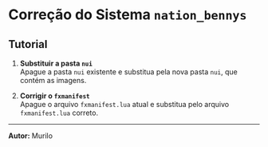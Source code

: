 # Correção do Sistema `nation_bennys`

## Tutorial

1. **Substituir a pasta `nui`**  
   Apague a pasta `nui` existente e substitua pela nova pasta `nui`, que contém as imagens.

2. **Corrigir o `fxmanifest`**  
   Apague o arquivo `fxmanifest.lua` atual e substitua pelo arquivo `fxmanifest.lua` correto.

---

**Autor:** Murilo
